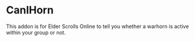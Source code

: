 # CanIHorn
This addon is for Elder Scrolls Online to tell you whether a warhorn is active within your group or not.
